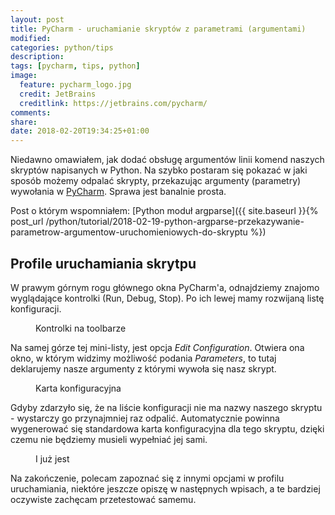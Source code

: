 ```yaml
---
layout: post
title: PyCharm - uruchamianie skryptów z parametrami (argumentami)
modified:
categories: python/tips
description: 
tags: [pycharm, tips, python]
image:
  feature: pycharm_logo.jpg
  credit: JetBrains
  creditlink: https://jetbrains.com/pycharm/
comments:
share:
date: 2018-02-20T19:34:25+01:00
---
```


Niedawno omawiałem, jak dodać obsługę argumentów linii komend naszych skryptów napisanych w Python. Na szybko postaram się pokazać w jaki sposób możemy odpalać skrypty, przekazując argumenty (parametry) wywołania w [PyCharm](https://jetbrains.com/pycharm/). Sprawa jest banalnie prosta.

<!-- more -->

Post o którym wspomniałem: [Python moduł argparse]({{ site.baseurl }}{% post_url /python/tutorial/2018-02-19-python-argparse-przekazywanie-parametrow-argumentow-uruchomieniowych-do-skryptu %})

## Profile uruchamiania skrytpu

W prawym górnym rogu głównego okna PyCharm'a, odnajdziemy znajomo wyglądające kontrolki (Run, Debug, Stop). Po ich lewej mamy rozwijaną listę konfiguracji.

<figure class="center">
	<img src='{{ site.url }}/images/pycharm/pycharm_toolbar.gif' alt="">
	<figcaption>Kontrolki na toolbarze</figcaption>
</figure>

Na samej górze tej mini-listy, jest opcja *Edit Configuration*. Otwiera ona okno, w którym widzimy możliwość podania *Parameters*, to tutaj deklarujemy nasze argumenty z którymi wywoła się nasz skrypt.

<figure class="center">
	<img src='{{ site.url }}/images/pycharm/pycham_edit_config.gif' alt="">
	<figcaption>Karta konfiguracyjna</figcaption>
</figure>

Gdyby zdarzyło się, że na liście konfiguracji nie ma nazwy naszego skryptu - wystarczy go przynajmniej raz odpalić. Automatycznie powinna wygenerować się standardowa karta konfiguracyjna dla tego skryptu, dzięki czemu nie będziemy musieli wypełniać jej sami.

<figure class="center">
	<img src='{{ site.url }}/images/pycharm/pycham_no_project.gif' alt="">
	<figcaption>I już jest</figcaption>
</figure>

Na zakończenie, polecam zapoznać się z innymi opcjami w profilu uruchamiania, niektóre jeszcze opiszę w następnych wpisach, a te bardziej oczywiste zachęcam przetestować samemu.
